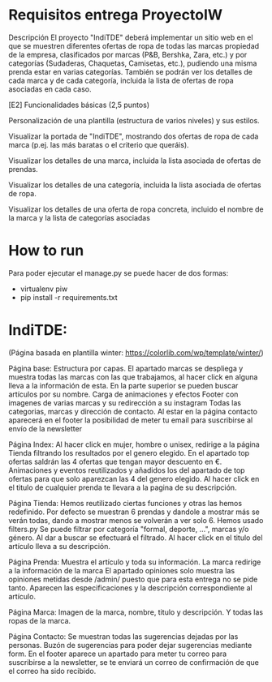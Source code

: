 # Requisitos entrega ProyectoIW

Descripción
El proyecto "IndiTDE" deberá implementar un sitio web en el que se muestren diferentes ofertas de ropa de todas las marcas propiedad
de la empresa, clasificados por marcas (P&B, Bershka, Zara, etc.) y por categorías (Sudaderas, Chaquetas, Camisetas, etc.), pudiendo
una misma prenda estar en varias categorías. También se podrán ver los detalles de cada marca y de cada categoría, incluida la lista
de ofertas de ropa asociadas en cada caso.

[E2] Funcionalidades básicas (2,5 puntos)

Personalización de una plantilla (estructura de varios niveles) y sus estilos.

Visualizar la portada de "IndiTDE", mostrando dos ofertas de ropa de cada marca (p.ej. las más baratas o el criterio que queráis).

Visualizar los detalles de una marca, incluida la lista asociada de ofertas de prendas.

Visualizar los detalles de una categoría, incluida la lista asociada de ofertas de ropa.

Visualizar los detalles de una oferta de ropa concreta, incluido el nombre de la marca y la lista de categorías asociadas

# How to run
Para poder ejecutar el manage.py se puede hacer de dos formas:
* virtualenv piw
* pip install -r requirements.txt

# IndiTDE:
(Página basada en plantilla winter: https://colorlib.com/wp/template/winter/)

Página base:
	Estructura por capas.
	El apartado marcas se despliega y muestra todas las marcas con las que trabajamos, al hacer click en alguna lleva a la información de esta.
	En la parte superior se pueden buscar artículos por su nombre.
	Carga de animaciones y efectos
	Footer con imagenes de varias marcas y su redirección a su instagram
	Todas las categorias, marcas y dirección de contacto.
	Al estar en la página contacto aparecerá en el footer la posibilidad de meter tu email para suscribirse al envío de la newsletter


Página Index:
	Al hacer click en mujer, hombre o unisex, redirige a la página Tienda filtrando los resultados por el genero elegido.
	En el apartado top ofertas saldrán las 4 ofertas que tengan mayor descuento en €.
	Animaciones y eventos reutilizados y añadidos los del apartado de top ofertas para que solo aparezcan las 4 del genero elegido.
	Al hacer click en el titulo de cualquier prenda te llevara a la pagina de su descripción.

Página Tienda:
	Hemos reutilizado ciertas funciones y otras las hemos redefinido.
	Por defecto se muestran 6 prendas y dandole a mostrar más se verán todas, dando a mostrar menos se volverán a ver solo 6.
	Hemos usado filters.py
	Se puede filtrar por categoría "formal, deporte, ...", marcas y/o género. Al dar a buscar se efectuará el filtrado.
	Al hacer click en el titulo del artículo lleva a su descripción.

Página Prenda:
	Muestra el artículo y toda su información.
	La marca redirige a la información de la marca
	El apartado opiniones solo muestra las opiniones metidas desde /admin/ puesto que para esta entrega no se pide tanto.
	Aparecen las especificaciones y la descripción correspondiente al artículo.

Página Marca:
	Imagen de la marca, nombre, titulo y descripción.
	Y todas las ropas de la marca.

Página Contacto:
	Se muestran todas las sugerencias dejadas por las personas.
	Buzón de sugerencias para poder dejar sugerencias mediante form.
	En el footer aparece un apartado para meter tu correo para suscribirse a la newsletter, se te enviará un correo de confirmación de que el correo ha sido recibido.
